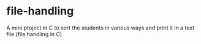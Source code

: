 # file-handling
A mini project in C to sort the students in various ways and print it in a text file.(file handling in C)
